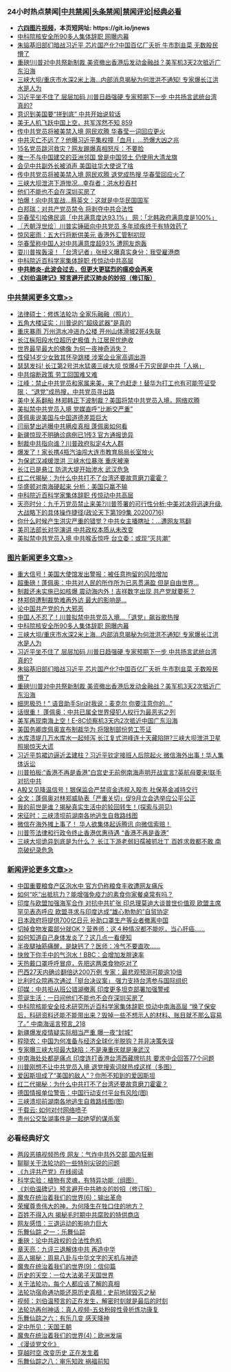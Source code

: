 <div id="tt">
<h3>24小时热点禁闻|<a href="#%E4%B8%AD%E5%85%B1%E7%A6%81%E9%97%BB%E6%9B%B4%E5%A4%9A%E6%96%87%E7%AB%A0">中共禁闻</a>|<a href="#%E5%9B%BE%E7%89%87%E6%96%B0%E9%97%BB%E6%9B%B4%E5%A4%9A%E6%96%87%E7%AB%A0">头条禁闻</a>|<a href="#%E6%96%B0%E9%97%BB%E8%AF%84%E8%AE%BA%E6%9B%B4%E5%A4%9A%E6%96%87%E7%AB%A0">禁闻评论|<a href="#%E5%BF%85%E7%9C%8B%E7%BB%8F%E5%85%B8%E5%A5%BD%E6%96%87">经典必看</a></h3>
<ul>
<li><b><a href="http://d1.bdrive.tk/64.mp4" target="_blank">六四图片视频</a>，本页短网址: https://git.io/jnews</b></li>
<li><a href="https://github.com/fqnews/bnews/blob/master/topimagenews/20200717/1362021.md">中科院核安全所90多人集体辞职 网曝内幕</a></li>
<li><a href="https://github.com/fqnews/bnews/blob/master/topimagenews/20200716/1361918.md">朱镕基旧部们暗战习近平 芯片国产化?中国百亿厂夭折 牛市割韭菜 无数股民懵了</a></li>
<li><a href="https://github.com/fqnews/bnews/blob/master/topimagenews/20200716/1361832.md">重磅!川普对中共祭新制裁 美资撤出香港后发动金融战？美军机3天2次抵近广东沿海</a></li>
<li><a href="https://github.com/fqnews/bnews/blob/master/topimagenews/20200716/1361971.md">三峡大坝/重庆市水深2米上海...内部消息揭秘为何泄洪不通知! 专家爆长江洪水是人为</a></li>
<li><a href="https://github.com/fqnews/bnews/blob/master/topimagenews/20200716/1361957.md">习近平坐不住了 层层加码 川普日趋强硬 专家预期下一步 中共扬言武统台湾 真的?</a></li>
<li><a href="https://github.com/fqnews/bnews/blob/master/cbnews/20200717/1362030.md">意识到美国要“拼到底” 中共开始说软话</a></li>
<li><a href="https://github.com/fqnews/bnews/blob/master/bannedvideo/20200717/1362061.md">美无人机飞跃中国上空，共军浑然不知 859</a></li>
<li><a href="https://github.com/fqnews/bnews/blob/master/comments/20200716/1361972.md">传中共党员将被美禁入境 网民欢腾 华春莹一词回应更火</a></li>
<li><a href="https://github.com/fqnews/bnews/blob/master/cbnews/20200717/1362026.md">中共灭亡不远了？他曝习近平集权撞「血月」…恐爆大凶之兆</a></li>
<li><a href="https://github.com/fqnews/bnews/blob/master/cbnews/20200716/1361803.md">15名党员跳河救灾？网友踢爆真相怒斥：不要脸</a></li>
<li><a href="https://github.com/fqnews/bnews/blob/master/comments/20200717/1362095.md">唯一不与中国建交的亚洲邻国 曾是中国领土 仍使用大清龙旗</a></li>
<li><a href="https://github.com/fqnews/bnews/blob/master/cbnews/20200717/1362017.md">会见中共副外长被消声 美国驻华大使说了啥</a></li>
<li><a href="https://github.com/fqnews/bnews/blob/master/cnnews/20200717/1362117.md">传中共党员将被美禁入境 网民欢腾 退党成热搜 华春莹回应火了</a></li>
<li><a href="https://github.com/fqnews/bnews/blob/master/cbnews/20200716/1361859.md">三峡大坝泄洪下游惨况…幸存者：洪水秒吞村</a></li>
<li><a href="https://github.com/fqnews/bnews/blob/master/ssgc/20200717/1362046.md">他们不能也不会在深圳买房了</a></li>
<li><a href="https://github.com/fqnews/bnews/blob/master/cbnews/20200716/1361977.md">怕爆！向中共宣战…蔡英文：这就是中华民国国军</a></li>
<li><a href="https://github.com/fqnews/bnews/blob/master/cbnews/20200717/1362089.md">白邦瑞：对共产党员禁令 将剥夺中共合法性</a></li>
<li><a href="https://github.com/fqnews/bnews/blob/master/cbnews/20200717/1362019.md">华春莹引哈佛民调「中共满意度达93.1%」 网：「北韩政府满意度是100%」</a></li>
<li><a href="https://github.com/fqnews/bnews/blob/master/ssgc/20200717/1362044.md">〖兲朝浮世绘〗川普实锤砸向中共党员 多年顽疾终于有特效药了</a></li>
<li><a href="https://github.com/fqnews/bnews/blob/master/finance/20200717/1362127.md">惊风密雨：五大行将断供美元 香港外汇管制初现</a></li>
<li><a href="https://github.com/fqnews/bnews/blob/master/comments/20200716/1361878.md">华春莹称中国人对中共满意度超93%  遭网友炮轰</a></li>
<li><a href="https://github.com/fqnews/bnews/blob/master/cnnews/hknews/20200717/1362023.md">耍川普挨轰滚！「台湾记者」张经义曝真实身分：我受雇港商</a></li>
<li><a href="https://github.com/fqnews/bnews/blob/master/cbnews/20200717/1362164.md">中科院近百科学家集体辞职 传惊动中共高层</a></li>
<li><b><a href="https://github.com/fqnews/bnews/blob/master/comments/20200211/1275071.md" target="_blank">中共肺炎-此波会过去，但更大更猛烈的瘟疫会再来</a></b></li>
<li><b><a href="https://github.com/fqnews/bnews/blob/master/comments/20200207/1272816.md" target="_blank">《刘伯温碑记》预言避开武汉肺炎的妙招（修订版）</a></b></li>
</ul>
</div>

<div class="catlist">
<h3><a href="https://github.com/fqnews/bnews/blob/master/cbnews/" target="_blank">中共禁闻</a><span><a href="https://github.com/fqnews/bnews/blob/master/cbnews/" target="_blank" rel="nofollow">更多文章>></a></span></h3>
<ul>
<li><a href="https://github.com/fqnews/bnews/blob/master/cbnews/20200717/1362258.md" target="_blank">法律硕士：修炼法轮功 全家乐融融（照片）</a></li>
<li><a href="https://github.com/fqnews/bnews/blob/master/cbnews/20200717/1362260.md" target="_blank">五角大楼证实：川普说的“超级武器”是真的</a></li>
<li><a href="https://github.com/fqnews/bnews/blob/master/cbnews/20200717/1362243.md" target="_blank">重庆暴雨 万州洪水冲进办公楼 开州山体滑坡2死4失联</a></li>
<li><a href="https://github.com/fqnews/bnews/blob/master/cbnews/20200717/1362236.md" target="_blank">长江枞阳段水位超历史极值 九江居民忧绝收</a></li>
<li><a href="https://github.com/fqnews/bnews/blob/master/cbnews/20200717/1362235.md" target="_blank">世界最早最大的佛像 为何一夜神奇消失？</a></li>
<li><a href="https://github.com/fqnews/bnews/blob/master/cbnews/20200717/1362231.md" target="_blank">性侵14岁少女致其怀孕跳楼 涉案企业家高调出游</a></li>
<li><a href="https://github.com/fqnews/bnews/blob/master/cbnews/20200717/1362226.md" target="_blank">瑟瑟发抖! 长江第2号洪水猛袭三峡大坝 惊爆4千万灾民是中共「人祸」</a></li>
<li><a href="https://github.com/fqnews/bnews/blob/master/cbnews/20200717/1362220.md" target="_blank">中共熔断政策 劳工回国难又难</a></li>
<li><a href="https://github.com/fqnews/bnews/blob/master/cbnews/20200717/1362218.md" target="_blank">江峰：禁止中共党员和家属来美，来了也赶走！替华为打工也有可能签证受限； “退党”成热搜，中共党员寻出路</a></li>
<li><a href="https://github.com/fqnews/bnews/blob/master/cbnews/20200717/1362213.md" target="_blank">美中关系翻船 林郑韩正下波制裁？美国将禁中共党员入境，网络欢腾</a></li>
<li><a href="https://github.com/fqnews/bnews/blob/master/cbnews/20200717/1362212.md" target="_blank">美拟禁中共党员入境 党媒直呼“比断交严重”</a></li>
<li><a href="https://github.com/fqnews/bnews/blob/master/cbnews/20200717/1362195.md" target="_blank">蓬佩奥说美国与中国道德差距巨大</a></li>
<li><a href="https://github.com/fqnews/bnews/blob/master/cbnews/20200717/1362192.md" target="_blank">闫丽梦出逃曝中共瞒疫真相 蓬佩奥如何看</a></li>
<li><a href="https://github.com/fqnews/bnews/blob/master/cbnews/20200717/1362187.md" target="_blank">新疆惊现不明确诊病例已1传3 官方通报诡异</a></li>
<li><a href="https://github.com/fqnews/bnews/blob/master/cbnews/20200717/1362175.md" target="_blank">制裁中共指向谁？川普政府拟定4大人群</a></li>
<li><a href="https://github.com/fqnews/bnews/blob/master/cbnews/20200717/1362174.md" target="_blank">爆发了！家长携4瓶汽油闯大连市教育局局长室放火</a></li>
<li><a href="https://github.com/fqnews/bnews/blob/master/cbnews/20200717/1362173.md" target="_blank">为保武汉减缓泄洪 三峡水位暴涨 重庆被淹</a></li>
<li><a href="https://github.com/fqnews/bnews/blob/master/cbnews/20200717/1362172.md" target="_blank">长江已是悬江 防洪大堤开始渗水 武汉危急</a></li>
<li><a href="https://github.com/fqnews/bnews/blob/master/comments/20200717/1362168.md" target="_blank">红二代揭秘：为什么中共打不了台湾还要故意磨刀霍霍？</a></li>
<li><a href="https://github.com/fqnews/bnews/blob/master/cbnews/20200717/1362165.md" target="_blank">华盛顿对南海硬起来 分析：美国只赢不输</a></li>
<li><a href="https://github.com/fqnews/bnews/blob/master/cbnews/20200717/1362164.md" target="_blank">中科院近百科学家集体辞职 传惊动中共高层</a></li>
<li><a href="https://github.com/fqnews/bnews/blob/master/cbnews/20200717/1362160.md" target="_blank">天亮时分：九千万党员禁止来美?川普签署的可行性分析;中美对决将迅速升级,大战略下的具体操作捷径(政论天下第199集 20200716)</a></li>
<li><a href="https://github.com/fqnews/bnews/blob/master/cbnews/20200717/1362153.md" target="_blank">你什么时候产生洪灾严重的错觉？中共女主播瞎扯：…遭网友骂翻</a></li>
<li><a href="https://github.com/fqnews/bnews/blob/master/cbnews/20200717/1362148.md" target="_blank">美司法部长对华演讲 中共政权本质从未改变</a></li>
<li><a href="https://github.com/fqnews/bnews/blob/master/cbnews/20200717/1362147.md" target="_blank">美拟禁中共党员入境 中共喉舌惊呼 台立委：或现“灭共潮”</a></li>

</ul>
</div>
<div class="catlist">
<h3><a href="https://github.com/fqnews/bnews/blob/master/topimagenews/" target="_blank">图片新闻</a><span><a href="https://github.com/fqnews/bnews/blob/master/topimagenews/" target="_blank" rel="nofollow">更多文章>></a></span></h3>
<ul>
<li><a href="https://github.com/fqnews/bnews/blob/master/topimagenews/20200717/1362271.md" target="_blank">重大信号！美国大使馆发出警报：被任意拘留的风险增加</a></li>
<li><a href="https://github.com/fqnews/bnews/blob/master/topimagenews/20200717/1362259.md" target="_blank">超重磅！蓬佩奥：中共对人民的所作所为已恶贯满盈 但是自由世界…</a></li>
<li><a href="https://github.com/fqnews/bnews/blob/master/topimagenews/20200717/1362211.md" target="_blank">制裁还未实施已如核爆 震动海内外！吉祥数字出现 共产党就要死？</a></li>
<li><a href="https://github.com/fqnews/bnews/blob/master/topimagenews/20200717/1362194.md" target="_blank">林郑倘遭制裁势难再外访 最大的影响是&#8230;</a></li>
<li><a href="https://github.com/fqnews/bnews/blob/master/comments/20200717/1361899.md" target="_blank">论中国共产党的九大邪恶</a></li>
<li><a href="https://github.com/fqnews/bnews/blob/master/topimagenews/20200717/1362114.md" target="_blank">中国人不忍了！川普拟禁中共党员入境…「退党」飙谷歌热搜</a></li>
<li><a href="https://github.com/fqnews/bnews/blob/master/topimagenews/20200717/1362021.md" target="_blank">中科院核安全所90多人集体辞职 网曝内幕</a></li>
<li><a href="https://github.com/fqnews/bnews/blob/master/topimagenews/20200716/1361971.md" target="_blank">三峡大坝/重庆市水深2米上海&#8230;内部消息揭秘为何泄洪不通知! 专家爆长江洪水是人为</a></li>
<li><a href="https://github.com/fqnews/bnews/blob/master/topimagenews/20200716/1361957.md" target="_blank">习近平坐不住了 层层加码 川普日趋强硬 专家预期下一步 中共扬言武统台湾 真的?</a></li>
<li><a href="https://github.com/fqnews/bnews/blob/master/topimagenews/20200716/1361918.md" target="_blank">朱镕基旧部们暗战习近平 芯片国产化?中国百亿厂夭折 牛市割韭菜 无数股民懵了</a></li>
<li><a href="https://github.com/fqnews/bnews/blob/master/topimagenews/20200716/1361832.md" target="_blank">重磅!川普对中共祭新制裁 美资撤出香港后发动金融战？美军机3天2次抵近广东沿海</a></li>
<li><a href="https://github.com/fqnews/bnews/blob/master/topimagenews/20200716/1361775.md" target="_blank">细思极恐！“ 语音助手Siri对我说：麦克尔 你要注意你的…&#8221;</a></li>
<li><a href="https://github.com/fqnews/bnews/blob/master/topimagenews/20200716/1361599.md" target="_blank">话很重！ 蓬佩奥：中共已属全世界侵犯人权行为最恶劣之列</a></li>
<li><a href="https://github.com/fqnews/bnews/blob/master/topimagenews/20200716/1361598.md" target="_blank">美军再现南海上空！E-8C侦察机3天内2次抵近中国广东沿海</a></li>
<li><a href="https://github.com/fqnews/bnews/blob/master/topimagenews/20200716/1361473.md" target="_blank">美国务卿庞佩奥宣布制裁华为 将限制部份劳工签证</a></li>
<li><a href="https://github.com/fqnews/bnews/blob/master/topimagenews/20200715/1361448.md" target="_blank">水库溃堤几万水库水一起倾泻 长江复式洪峰连十天藏陷阱?三峡大坝泄洪卫星照揭惊天大谎</a></li>
<li><a href="https://github.com/fqnews/bnews/blob/master/topimagenews/20200715/1361354.md" target="_blank">习近平剪裙边逼近孟建柱？习近平钦定接班人后院起火 微信海外出事！华人集体诉讼</a></li>
<li><a href="https://github.com/fqnews/bnews/blob/master/topimagenews/20200715/1361328.md" target="_blank">川普拍板:“香港不再是香港”白宫史无前例南海声明开战宣言?英航母要来!联手对抗中共</a></li>
<li><a href="https://github.com/fqnews/bnews/blob/master/topimagenews/20200715/1361266.md" target="_blank">A股又见降温信号！银保监会严禁资金违规入股市 社保基金减持交行</a></li>
<li><a href="https://github.com/fqnews/bnews/blob/master/topimagenews/20200715/1361089.md" target="_blank">全文：蓬佩奥对林郑威胁表「严重关切」促9月立会选举应公平公正</a></li>
<li><a href="https://github.com/fqnews/bnews/blob/master/comments/20200715/1359453.md" target="_blank">我的前世是谁？揭秘真实生活中的轮回转生！(探索与洞见)</a></li>
<li><a href="https://github.com/fqnews/bnews/blob/master/topimagenews/20200715/783299.md" target="_blank">宋征时：三峡溃坝前湖南各地逃生自救路线图</a></li>
<li><a href="https://github.com/fqnews/bnews/blob/master/topimagenews/20200715/1361052.md" target="_blank">微信在海外摊上事了！ 华人欲集体起诉腾讯 向微信索赔！</a></li>
<li><a href="https://github.com/fqnews/bnews/blob/master/topimagenews/20200715/1361018.md" target="_blank">川普签法律和行政令终止香港优惠待遇 “香港不再是香港”</a></li>
<li><a href="https://github.com/fqnews/bnews/blob/master/topimagenews/20200714/1360933.md" target="_blank">三峡大坝诡异到底是为什么？ 长江下游老弱妇孺被抓壮丁 百姓求救都不敢 南京破纪录危急</a></li>

</ul>
</div>
<div class="catlist">
<h3><a href="https://github.com/fqnews/bnews/blob/master/comments/" target="_blank">新闻评论</a><span><a href="https://github.com/fqnews/bnews/blob/master/comments/" target="_blank" rel="nofollow">更多文章>></a></span></h3>
<ul>
<li><a href="https://github.com/fqnews/bnews/blob/master/comments/20200717/1362284.md" target="_blank">中国重要粮食产区泡水中 官方仍称粮食丰收遭网友痛斥</a></li>
<li><a href="https://github.com/fqnews/bnews/blob/master/comments/20200717/1362267.md" target="_blank">如何“吃”出抵抗力？能增强免疫力的素食你家餐桌常有吗？</a></li>
<li><a href="https://github.com/fqnews/bnews/blob/master/comments/20200717/1362264.md" target="_blank">印度与欧盟加强海军合作 对抗中共扩张 印总理莫迪大谈普世价值观 欧盟主席罕见表态呼应 欧盟寻求与印度达成“雄心勃勃的”自贸协定</a></li>
<li><a href="https://github.com/fqnews/bnews/blob/master/comments/20200717/1362263.md" target="_blank">日本政府将提供700亿日元 补助口罩生产等业者撤离中国</a></li>
<li><a href="https://github.com/fqnews/bnews/blob/master/comments/20200717/1362248.md" target="_blank">切掉食物发霉部分就OK？营养师：这４种情况都不能吃，当心肝癌&#8230;&#8230;</a></li>
<li><a href="https://github.com/fqnews/bnews/blob/master/comments/20200717/1362247.md" target="_blank">如何知道自己身体发炎了？这几点一看便知</a></li>
<li><a href="https://github.com/fqnews/bnews/blob/master/comments/20200717/1362246.md" target="_blank">半夜腿抽筋痛醒，是缺钙了？医师：冷气不要直吹&#8230;&#8230;</a></li>
<li><a href="https://github.com/fqnews/bnews/blob/master/comments/20200717/1362245.md" target="_blank">快放下你手中的气泡水！BBC：会增加发胖速率</a></li>
<li><a href="https://github.com/fqnews/bnews/blob/master/comments/20200717/1362244.md" target="_blank">天热戴口罩呼呼冒痘，先把这两类食物吃对了</a></li>
<li><a href="https://github.com/fqnews/bnews/blob/master/comments/20200717/1362239.md" target="_blank">巴西27天内确诊翻倍达200万例 专家：最悲观预测可能逾10倍</a></li>
<li><a href="https://github.com/fqnews/bnews/blob/master/comments/20200717/1362229.md" target="_blank">比利时众院再次通过「挺台决议案」 强力支持台湾参与国际组织</a></li>
<li><a href="https://github.com/fqnews/bnews/blob/master/comments/20200717/1362219.md" target="_blank">印媒：中共拒从班公错湖撤离 印度更多坦克部署加强警戒</a></li>
<li><a href="https://github.com/fqnews/bnews/blob/master/comments/20200717/1362216.md" target="_blank">荒诞生活：一日间他们不能也不会在深圳买房了</a></li>
<li><a href="https://github.com/fqnews/bnews/blob/master/comments/20200717/1362210.md" target="_blank">中科院核能安全技术研究所近百科学家集体辞职 惊动中南海高层 “换了保安后，科研资料还能不能带出来？毁掉一些不想示人的材料、账目就不那么容易了。” 中南海谣言预言_218</a></li>
<li><a href="https://github.com/fqnews/bnews/blob/master/comments/20200717/1362208.md" target="_blank">新疆爆发疫情疑实际相当严重 曝一夜“封城”</a></li>
<li><a href="https://github.com/fqnews/bnews/blob/master/comments/20200717/1362207.md" target="_blank">程晓农：中国为何准备与经济全球化半脱钩？并非决策失误</a></li>
<li><a href="https://github.com/fqnews/bnews/blob/master/comments/20200717/1362203.md" target="_blank">专家曝三峡大坝最大缺陷：不是淹重庆就是淹武汉</a></li>
<li><a href="https://github.com/fqnews/bnews/blob/master/comments/20200717/1362199.md" target="_blank">中南海处处都是痛点 印度连打香港台湾西藏牌抗共 要求中企回答77个问题</a></li>
<li><a href="https://github.com/fqnews/bnews/blob/master/comments/20200717/1362191.md" target="_blank">川普刚想不让中共党员入境 退党搜索词就热成这样（多图）</a></li>
<li><a href="https://github.com/fqnews/bnews/blob/master/comments/20200717/1362189.md" target="_blank">爱因斯坦成了“美国的敌人”？你所不知到的爱因斯坦</a></li>
<li><a href="https://github.com/fqnews/bnews/blob/master/comments/20200717/1362168.md" target="_blank">红二代揭秘：为什么中共打不了台湾还要故意磨刀霍霍？</a></li>
<li><a href="https://github.com/fqnews/bnews/blob/master/comments/20200717/1362163.md" target="_blank">德国情报单位警告：中国行动支付平台有风险(图)</a></li>
<li><a href="https://github.com/fqnews/bnews/blob/master/comments/20200717/1362162.md" target="_blank">三峡溃坝前湖南各地逃生自救路线图(图)</a></li>
<li><a href="https://github.com/fqnews/bnews/blob/master/comments/20200717/1362157.md" target="_blank">千载云: 如何对付网络喷子</a></li>
<li><a href="https://github.com/fqnews/bnews/blob/master/comments/20200717/1362156.md" target="_blank">贵州公交坠湖事件是一起绝望的谋杀案</a></li>

</ul>
</div>

<div class="catlist">
<h3>必看经典好文</h3>
<ul>
<li><a href="https://github.com/fqnews/bnews/blob/master/cbnews/20200703/1355059.md" target="_blank">两段恶搞视频热传 网友：气炸中共外交部 国内狂删</a></li>
<li><a href="https://github.com/fqnews/bnews/blob/master/comments/20190417/1114875.md" target="_blank">聊聊关于法轮功的一些特别尖锐的问题</a></li>
<li><a href="https://github.com/fqnews/bnews/blob/master/bookonline/20131116/201057.md" target="_blank">《九评共产党》在线阅读</a></li>
<li><a href="https://github.com/fqnews/bnews/blob/master/comments/20200605/783205.md" target="_blank">科学实验：植物有灵魂，有特异功能（组图）</a></li>
<li><a href="https://github.com/fqnews/bnews/blob/master/comments/20200207/1272816.md" target="_blank">《刘伯温碑记》预言避开中共肺炎的妙招（修订版）</a></li>
<li><a href="https://github.com/fqnews/bnews/blob/master/topimagenews/20180524/947358.md" target="_blank">魔鬼在统治着我们的世界(6)：输出革命</a></li>
<li><a href="https://github.com/fqnews/bnews/blob/master/comments/20200618/1346830.md" target="_blank">荣耀尊贵伟大的神，为何降生在牲口住的地方？</a></li>
<li><a href="https://github.com/fqnews/bnews/blob/master/lifebaike/20200711/1358994.md" target="_blank">百姓不得入内 揭秘毛时期中共腐败的特供商店</a></li>
<li><a href="https://github.com/fqnews/bnews/blob/master/cbnews/20200126/1265515.md" target="_blank">网友感悟：三退运动的影响力巨大</a></li>
<li><a href="https://github.com/fqnews/bnews/blob/master/tculture/20170710/789533.md" target="_blank">乐舞仙踪 之一：乐舞仙踪</a></li>
<li><a href="https://github.com/fqnews/bnews/blob/master/comments/20200705/783271.md" target="_blank">重磅：论中共政权的合法性危机</a></li>
<li><a href="https://github.com/fqnews/bnews/blob/master/comments/20131119/1029445.md" target="_blank">章天亮：九评三退解体中共 再造中华</a></li>
<li><a href="https://github.com/fqnews/bnews/blob/master/aomi/history/20170924/831575.md" target="_blank">高人揭秘：周易八卦与中华文字的天机与神迹</a></li>
<li><a href="https://github.com/fqnews/bnews/blob/master/topimagenews/20180529/949649.md" target="_blank">魔鬼在统治着我们的世界(9)：信仰篇</a></li>
<li><a href="https://github.com/fqnews/bnews/blob/master/tculture/20121025/73067.md" target="_blank">历史的天空：一位大法弟子天国世界</a></li>
<li><a href="https://github.com/fqnews/bnews/blob/master/topimagenews/20161125/619230.md" target="_blank">关于法轮功，每个人都应该了解的真相</a></li>
<li><a href="https://github.com/fqnews/bnews/blob/master/tculture/20121025/73069.md" target="_blank">法轮功宿命通功能还原历史真相：史前地球毁灭之秘</a></li>
<li><a href="https://github.com/fqnews/bnews/blob/master/comments/20200628/1351782.md" target="_blank">视频：刘伯温预言的正在发生，解密时刻就是最后的时刻</a></li>
<li><a href="https://github.com/fqnews/bnews/blob/master/comments/20190516/1128964.md" target="_blank">法轮功再创神话：真人视频-五处粉碎性骨折炼功康复</a></li>
<li><a href="https://github.com/fqnews/bnews/blob/master/tculture/20190101/792146.md" target="_blank">乐舞仙踪之六：有乐几变 感天降神</a></li>
<li><a href="https://github.com/fqnews/bnews/blob/master/tculture/xiulian/20151111/470021.md" target="_blank">定中所见：天国王朝</a></li>
<li><a href="https://github.com/fqnews/bnews/blob/master/topimagenews/20180522/946266.md" target="_blank">魔鬼在统治着我们的世界(4)：欧洲发端</a></li>
<li><a href="https://github.com/fqnews/bnews/blob/master/comments/20200521/783167.md" target="_blank">《漫谈党文化》</a></li>
<li><a href="https://github.com/fqnews/bnews/blob/master/comments/20200626/1259925.md" target="_blank">穿越时空 改变历史 正在发生着</a></li>
<li><a href="https://github.com/fqnews/bnews/blob/master/tculture/20170717/792953.md" target="_blank">乐舞仙踪之八：审乐知政 祸福前知</a></li>

</ul>
</div>